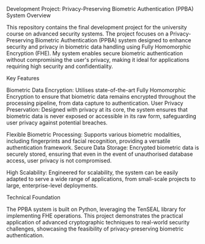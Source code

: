 Development Project: Privacy-Preserving Biometric Authentication (PPBA) System Overview

This repository contains the final development project for the university course on advanced security systems. The project focuses on a Privacy-Preserving Biometric Authentication (PPBA) system designed to enhance security and privacy in biometric data handling using Fully Homomorphic Encryption (FHE). My system enables secure biometric authentication without compromising the user's privacy, making it ideal for applications requiring high security and confidentiality.

Key Features

Biometric Data Encryption: Utilises state-of-the-art Fully Homomorphic Encryption to ensure that biometric data remains encrypted throughout the processing pipeline, from data capture to authentication.
User Privacy Preservation: Designed with privacy at its core, the system ensures that biometric data is never exposed or accessible in its raw form, safeguarding user privacy against potential breaches.

Flexible Biometric Processing: Supports various biometric modalities, including fingerprints and facial recognition, providing a versatile authentication framework.
Secure Data Storage: Encrypted biometric data is securely stored, ensuring that even in the event of unauthorised database access, user privacy is not compromised.

High Scalability: Engineered for scalability, the system can be easily adapted to serve a wide range of applications, from small-scale projects to large, enterprise-level deployments.

Technical Foundation

The PPBA system is built on Python, leveraging the TenSEAL library for implementing FHE operations. This project demonstrates the practical application of advanced cryptographic techniques to real-world security challenges, showcasing the feasibility of privacy-preserving biometric authentication.

